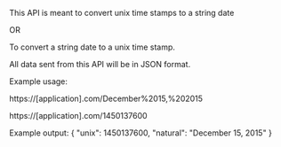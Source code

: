 This API is meant to convert unix time stamps to a string date

OR

To convert a string date to a unix time stamp.

All data sent from this API will be in JSON format.


Example usage:

https://[application].com/December%2015,%202015

https://[application].com/1450137600

Example output:
{ "unix": 1450137600, "natural": "December 15, 2015" }
